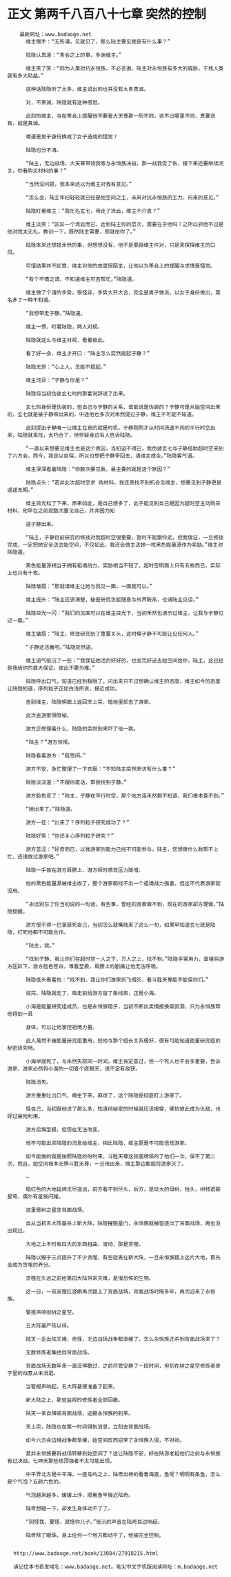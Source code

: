 # 正文 第两千八百八十七章 突然的控制
        最新网址：www.badaoge.net
          维主摆手：“无所谓，见就见了，那么陆主要见我是有什么事？”
      
          陆隐认真道：“茶会之上的事，多谢维主。”
      
          维主笑了笑：“同为人类对抗永恒族，不必言谢，陆主对永恒族有多大的威胁，于我人类就有多大助益。”
      
          这种话陆隐听了太多，维主说出的也并没有太多真诚。
      
          对，不真诚，陆隐就有这种感觉。
      
          此刻的维主，与在茶会上提醒他不要看大天尊那一刻不同，说不出哪里不同，真要说有，就是真诚。
      
          难道是男子身份换成了女子造成的错觉？
      
          陆隐也分不清。
      
          “陆主，无边战场，大天尊带领我等与永恒族决战，那一战我受了伤，接下来还要继续闭关，你看购买材料的事？”
      
          “当然没问题，我本来还以为维主对我有意见。”
      
          “怎么会，陆主年纪轻轻就已经是始空间之主，未来对抗永恒族的主力，何来的意见。”
      
          陆隐盯着维主：“我化名玄七，带走了流云，维主不介意？”
      
          维主淡笑：“区区一个流云而已，达到陆主你的层次，需要在乎他吗？之所以抓他不过是他对我太无礼，教训一下，既然陆主需要，那就给你了。”
      
          陆隐本来还想提禾然的事，但想想没有，他不是要跟维主作对，只是来探探维主的口风。
      
          可惜结果并不如意，维主对他的态度很陌生，让他以为茶会上的提醒与求情是错觉。
      
          “有个不情之请，不知道维主可否帮忙。”陆隐道。
      
          维主做了个请的手势，很怪异，手势大开大合，完全是男子做派，以女子身份做出，莫名多了一种不和谐。
      
          “我想带走子静。”陆隐道。
      
          维主一愣，盯着陆隐，两人对视。
      
          陆隐就这么与维主对视，看着彼此。
      
          看了好一会，维主才开口：“陆主怎么突然提起子静？”
      
          陆隐无奈：“心上人，怎能不提起。”
      
          维主诧异：“子静与你是？”
      
          陆隐将当初伪装玄七时的那套说辞说了出来。
      
          玄七的身份是伪装的，但自己与子静的关系，谁能说是伪装的？子静可是从始空间出来的，玄七就是被子静带出来的，中途他也多次对禾然提过子静，维主不可能不知道。
      
          此刻提出子静唯一让维主在意的就是时机，子静刚刚才从时间流速不同的平行时空出来，陆隐就来找，太巧合了，他怀疑身边有人告诉陆隐。
      
          “一直以来想要见维主也是这个原因，当初迫不得已，我伪装玄七与子静借助超时空来到了六方会，而今，我足以自保，所以也想把子静带回去，请维主成全。”陆隐客气道。
      
          维主深深看着陆隐：“你数次要见我，最主要的就是这个原因？”
      
          陆隐点头：“若非此次超时空求 购材料，我还真找不到机会见维主，想要见到子静更是遥遥无期。”
      
          维主目光松了下来，原来如此，是自己想多了，此子能见到自己是因为超时空主动购买材料，他早在之前就数次要见自己，并非因为知
      
          道子静出来。
      
          “陆主，子静目前研究的修技对我超时空很重要，暂时不能跟你走，但我保证，一旦修技完成，一定把她安全送去始空间，不仅如此，我还会做主送她一枚黑色能量源作为奖励。”维主对陆隐道。
      
          黑色能量源相当于拥有祖境战力，奖励相当不轻了，超时空明面上只有五枚而已，实际上也只有十枚。
      
          陆隐皱眉：“那就请维主让她与我见一面，一面就可以。”
      
          维主摇头：“陆主应该清楚，秘密研究怎能随意与外界联系，也请陆主见谅。”
      
          陆隐目光一闪：“我们的见面可以在维主目光下，当初禾然也请示过维主，让我与子静见过一面。”
      
          维主皱眉：“陆主，修技研究到了重要关头，这时候子静不可能让见任何人。”
      
          “子静还活着吧。”陆隐突然道。
      
          维主语气低沉了一些：“我保证她活的好好的，也会完好送去始空间给你，陆主，这已经是我给你的最大保证，彼此不要为难。”
      
          陆隐呼出口气，知道已经到极限了，问出来只不过想确认维主的态度，维主如今的态度让陆隐知道，序列粒子正如白浅所说，接近成功。
      
          告别维主，陆隐明面上返回天上宗，暗地里却去了游家。
      
          此次去游家很隐秘。
      
          游方正修理着什么，陆隐的突然到来吓了他一跳。
      
          “陆主？”游方惊愕。
      
          陆隐看着游方：“挺悠闲。”
      
          游方不安，急忙整理了一下衣服：“不知陆主突然来访有什么事？”
      
          陆隐淡淡道：“不跟你废话，帮我找到子静。”
      
          游方脸色变了：“陆主，子静在平行时空，那个地方连禾然都不知道，我们根本查不到。”
      
          “她出来了。”陆隐道。
      
          游方一怔：“出来了？序列粒子研究成功了？”
      
          陆隐好笑：“你还关心序列粒子研究？”
      
          游方苦涩：“好奇而已，以我游家的能力已经不可能参与，陆主，您想做什么我帮不上忙，还请放过游家吧。”
      
          陆隐一手按在游方肩膀上，游方顿时感觉压力陡增。
      
          他的黑色能量源被维主收了，整个游家都找不出一个祖境战力强者，但这不代表游家就没用。
      
          “永远别忘了你当初说的一句话，有些事，曾经的游家做不到，现在的游家却方便做。”陆隐提醒。
      
          游方恨不得一巴掌扇死自己，当初怎么就嘴贱来了这么一句，如果早知道玄七就是陆隐，打死他都不可能合作。
      
          “陆主，我。”
      
          “找到子静，我让你们在超时空一人之下，万人之上，找不到。”陆隐手掌用力，直接将游方压趴下，游方脸色苍白，难看至极，肩膀上的剧痛让他无法呼吸。
      
          陆隐低头看着他：“找不到，我让你们游家灰飞烟灭，看斗胜天尊能不能保你们。”
      
          说完，陆隐就走了，临走前给游方留了条线索，正是小海。
      
          小海是能量研究组成员，也是永恒族暗子，当初不断出卖情报换取资源，只为永恒族帮他得到一具
      
          身体，可以让他掌控祖境力量。
      
          此人虽然不被能量研究组重用，但他与那个组长关系极好，很有可能知道能量研究组的秘密研究地。
      
          小海早就死了，与禾然失踪同一时间，维主肯定查过，但一个死人也不会多重要，告诉游家，游家必然将小海的一切查个底朝天，说不定有收获。
      
          陆隐消失。
      
          游方重重吐出口气，瘫坐下来，麻烦了，这个陆隐是彻底盯上游家了。
      
          怪自己，当初跟他说了那么多，知道他秘密的时候就应该揭穿，哪怕彼此成为仇敌，也好过被他利用。
      
          游方后悔至极，但现在无法改变。
      
          他不可能出卖陆隐的消息给维主，相比陆隐，维主更是不可能信任游家。
      
          如今能做的就是按照陆隐的吩咐来，斗胜天尊这张底牌保的了他们一次，保不了第二次，而且，始空间根本无惧斗胜天尊，一旦用出来，维主那边都能将游家灭了。
      
          …
      
          暗红色的大地延绵无尽遥远，前方看不到尽头，后方，是巨大的母树，抬头，树枝遮蔽星穹，偶尔有星辰闪耀。
      
          这里是树之星空背面战场。
      
          自从当初五大阵基杀上新大陆，陆隐摧毁星门，永恒族就被驱逐出了背面战场，再也没出现过。
      
          大地之上不时有巨大的东西扭曲，滚动，那是贪噬。
      
          陆隐以骰子三点提升了不少贪噬，有些就丢在新大陆，一旦永恒族踏上这片大地，首先会成为贪噬的养分。
      
          贪噬在久远之前给第四大陆带来灾难，是很恐怖的生物。
      
          这一日，一双双猩红竖眼再次踏上了背面战场，背面战场时隔多年，再次迎来了永恒族。
      
          警报声响彻树之星空。
      
          五大阵基严阵以待。
      
          陆天一走出陆天境，奇怪，无边战场战争都渐缓了，怎么永恒族还杀到背面战场来了？
      
          无数修炼者集结向背面战场。
      
          背面战场无数年来一直没停歇过，之前尽管安静了一段时间，但刻在树之星空修炼者骨子里的战意从未消退。
      
          当警报声响起，五大阵基便准备了起来。
      
          新大陆之上，那些监视的修炼者全部回撤。
      
          陆天一亲自降临背面战场，迎接永恒族的到来。
      
          天上宗，陆隐也在第一时间得到消息，立刻去背面战场。
      
          如今六方会边境战争都渐缓，始空间反而迎来了永恒族入侵，不对劲。
      
          莫非永恒族要将战场转移到始空间了？这让陆隐不安，好在陆源老祖他们之前与永恒族有过决战，七神天那些绝顶强者不太可能出现。
      
          中平界北方是中平海，一座岛屿之上，陆奇出神的看着海底，鱼呢？明明有条鱼，怎么是个气泡？五颜六色的。
      
          气泡越来越多，缓缓上浮，顺着鱼竿接近陆奇。
      
          陆奇想碰一下，却发生身体动不了了。
      
          “别怪我，要怪，就怪你儿子。”低沉的声音在陆奇耳边响起。
      
          陆奇除了眼珠，身上任何一个地方都动不了，他被完全控制。
      
      
      http://www.badaoge.net/book/13084/27918215.html
      
      请记住本书首发域名：www.badaoge.net。笔尖中文手机版阅读网址：m.badaoge.net